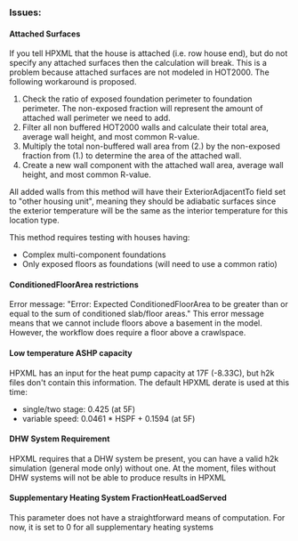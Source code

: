 ### Issues:

#### Attached Surfaces
If you tell HPXML that the house is attached (i.e. row house end), but do not specify any attached surfaces then the calculation will break. This is a problem because attached surfaces are not modeled in HOT2000. The following workaround is proposed.

1. Check the ratio of exposed foundation perimeter to foundation perimeter. The non-exposed fraction will represent the amount of attached wall perimeter we need to add.
2. Filter all non buffered HOT2000 walls and calculate their total area, average wall height, and most common R-value.
3. Multiply the total non-buffered wall area from (2.) by the non-exposed fraction from (1.) to determine the area of the attached wall.
4. Create a new wall component with the attached wall area, average wall height, and most common R-value. 

All added walls from this method will have their ExteriorAdjacentTo field set to "other housing unit", meaning they should be adiabatic surfaces since the exterior temperature will be the same as the interior temperature for this location type.

This method requires testing with houses having:
- Complex multi-component foundations
- Only exposed floors as foundations (will need to use a common ratio)

#### ConditionedFloorArea restrictions
Error message: "Error: Expected ConditionedFloorArea to be greater than or equal to the sum of conditioned slab/floor areas."
This error message means that we cannot include floors above a basement in the model. 
However, the workflow does require a floor above a crawlspace.


#### Low temperature ASHP capacity
HPXML has an input for the heat pump capacity at 17F (-8.33C), but h2k files don't contain this information. The default HPXML derate is used at this time:
- single/two stage: 0.425 (at 5F)
- variable speed: 0.0461 * HSPF + 0.1594 (at 5F)


#### DHW System Requirement
HPXML requires that a DHW system be present, you can have a valid h2k simulation (general mode only) without one. At the moment, files without DHW systems will not be able to produce results in HPXML


#### Supplementary Heating System FractionHeatLoadServed
This parameter does not have a straightforward means of computation. For now, it is set to 0 for all supplementary heating systems